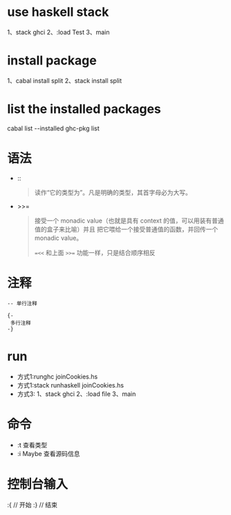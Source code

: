 # use haskell stack
1、stack ghci
2、:load Test
3、main

# install package
1、cabal install split
2、stack install split

# list the installed packages
cabal list --installed
ghc-pkg list

# 语法
- ::
  
  > 读作“它的类型为”。凡是明确的类型，其首字母必为大写。
  
- \>>= 
	
	> 接受一个 monadic value（也就是具有 context 的值，可以用装有普通值的盒子来比喻）并且	把它喂给一个接受普通值的函数，并回传一个 monadic value。
	>
	> `=<<` 和上面 `>>=` 功能一样，只是结合顺序相反

# 注释
```
-- 单行注释

{-
 多行注释
-}
```

# run
- 方式1:runghc joinCookies.hs
- 方式1:stack runhaskell joinCookies.hs
- 方式3:
1、stack ghci
2、:load file
3、main

# 命令
- :t 查看类型
- :i Maybe 查看源码信息

# 控制台输入
 :{ // 开始
 :} // 结束

